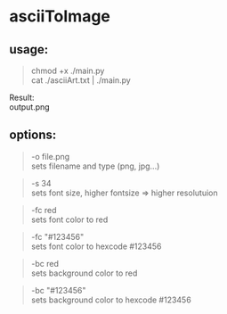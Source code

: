 # asciiToImage

## usage:
> chmod +x ./main.py  
> cat ./asciiArt.txt | ./main.py  

Result:  
output.png  

## options:
> -o file.png  
sets filename and type (png, jpg...)  

> -s 34  
sets font size, higher fontsize => higher resolutuion  

> -fc red  
sets font color to red  

> -fc "#123456"  
sets font color to hexcode #123456  

> -bc red  
sets background color to red  

> -bc "#123456"  
sets background color to hexcode #123456  
